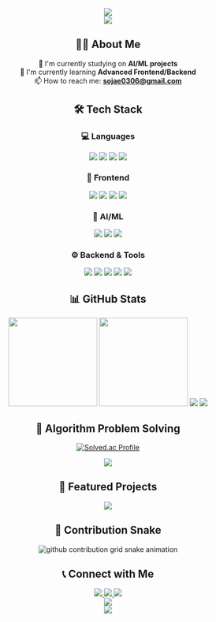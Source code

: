 <!-- Header with animated greeting -->
<div align="center">
    <img src="https://capsule-render.vercel.app/api?type=waving&color=gradient&customColorList=6&height=200&section=header&text=Hello!%20I'm%20Juno&fontSize=50&fontAlignY=35&animation=fadeIn&fontColor=auto&gradient=a7c080,83c092,d3c6aa"/>
</div>

<!-- Typing animation -->
<div align="center">
    <img src="https://readme-typing-svg.demolab.com?font=Fira+Code&weight=500&size=22&pause=1000&color=a7c080&center=true&vCenter=true&width=600&lines=Full+Stack+Developer+%F0%9F%92%BB;AI+%26+Machine+Learning+Enthusiast+%F0%9F%A4%96;Mobile+App+Developer+%F0%9F%93%B1;Algorithm+Problem+Solver+%F0%9F%A7%A9"/>
</div>

<!-- About Me Section -->
<div align="center">

## 👨‍💻 About Me

🔭 I'm currently studying on **AI/ML projects**  
🌱 I'm currently learning **Advanced Frontend/Backend**\
📫 How to reach me: **sojae0306@gmail.com**  

</div>

<!-- Tech Stack Section -->
<div align="center">

## 🛠️ Tech Stack

### 💻 Languages
<img src="https://img.shields.io/badge/Swift-a7c080?style=for-the-badge&logo=Swift&logoColor=2d353b"/>
<img src="https://img.shields.io/badge/Python-83c092?style=for-the-badge&logo=Python&logoColor=2d353b"/>
<img src="https://img.shields.io/badge/JavaScript-dbbc7f?style=for-the-badge&logo=JavaScript&logoColor=2d353b"/>
<img src="https://img.shields.io/badge/TypeScript-7fbbb3?style=for-the-badge&logo=TypeScript&logoColor=2d353b"/>

### 🎨 Frontend
<img src="https://img.shields.io/badge/React-83c092?style=for-the-badge&logo=React&logoColor=2d353b"/>
<img src="https://img.shields.io/badge/React_Native-83c092?style=for-the-badge&logo=React&logoColor=2d353b"/>
<img src="https://img.shields.io/badge/Next.js-543a48?style=for-the-badge&logo=Next.js&logoColor=d3c6aa"/>
<img src="https://img.shields.io/badge/SwiftUI-a7c080?style=for-the-badge&logo=Swift&logoColor=2d353b"/>

### 🤖 AI/ML
<img src="https://img.shields.io/badge/PyTorch-e67e80?style=for-the-badge&logo=PyTorch&logoColor=2d353b"/>
<img src="https://img.shields.io/badge/TensorFlow-dbbc7f?style=for-the-badge&logo=TensorFlow&logoColor=2d353b"/>
<img src="https://img.shields.io/badge/scikit_learn-a7c080?style=for-the-badge&logo=scikit-learn&logoColor=2d353b"/>

### ⚙️ Backend & Tools
<img src="https://img.shields.io/badge/Firebase-dbbc7f?style=for-the-badge&logo=Firebase&logoColor=2d353b"/>
<img src="https://img.shields.io/badge/Node.js-83c092?style=for-the-badge&logo=Node.js&logoColor=2d353b"/>
<img src="https://img.shields.io/badge/Jenkins-e67e80?style=for-the-badge&logo=Jenkins&logoColor=2d353b"/>
<img src="https://img.shields.io/badge/Docker-7fbbb3?style=for-the-badge&logo=Docker&logoColor=2d353b"/>
<img src="https://img.shields.io/badge/Git-a7c080?style=for-the-badge&logo=Git&logoColor=2d353b"/>

</div>

<!-- GitHub Stats Section -->
<div align="center">

## 📊 GitHub Stats

<img height="180em" src="https://github-readme-stats.vercel.app/api?username=Choi-Juno&show_icons=true&theme=dark&bg_color=2d353b&title_color=a7c080&text_color=d3c6aa&icon_color=83c092&border_color=543a48&include_all_commits=true&count_private=true"/>
<img height="180em" src="https://github-readme-stats.vercel.app/api/top-langs/?username=Choi-Juno&layout=compact&langs_count=8&theme=dark&bg_color=2d353b&title_color=a7c080&text_color=d3c6aa&border_color=543a48"/>

<!-- GitHub Streak -->
<img src="https://streak-stats.demolab.com/?user=Choi-Juno&theme=dark&background=2d353b&ring=a7c080&fire=dbbc7f&currStreakLabel=a7c080&sideLabels=d3c6aa&currStreakNum=d3c6aa&sideNums=d3c6aa&dates=859289&stroke=543a48"/>

<!-- Activity Graph -->
<img src="https://github-readme-activity-graph.cyclic.app/graph?username=Choi-Juno&theme=github-compact&bg_color=2d353b&color=a7c080&line=83c092&point=d3c6aa&area_color=a7c080&area=true&hide_border=true"/>

</div>

<!-- Baekjoon Stats Section -->
<div align="center">

## 🧩 Algorithm Problem Solving

[![Solved.ac Profile](http://mazassumnida.wtf/api/v2/generate_badge?boj=sojae0306)](https://solved.ac/sojae0306/)

<img src="http://mazandi.herokuapp.com/api?handle=sojae0306&theme=warm"/>

</div>

<!-- Projects Section -->
<div align="center">

## 🚀 Featured Projects

<a href="https://github.com/Choi-Juno/Baekjoon">
    <img src="https://github-readme-stats.vercel.app/api/pin/?username=Choi-Juno&repo=Baekjoon&theme=dark&bg_color=2d353b&title_color=a7c080&text_color=d3c6aa&icon_color=83c092&border_color=543a48"/>
</a>

</div>

<!-- Snake Animation -->
<div align="center">

## 🐍 Contribution Snake

<picture>
    <source media="(prefers-color-scheme: dark)" srcset="https://raw.githubusercontent.com/Choi-Juno/Choi-Juno/output/github-contribution-grid-snake-dark.svg"/>
    <source media="(prefers-color-scheme: light)" srcset="https://raw.githubusercontent.com/Choi-Juno/Choi-Juno/output/github-contribution-grid-snake.svg"/>
    <img alt="github contribution grid snake animation" src="https://raw.githubusercontent.com/Choi-Juno/Choi-Juno/output/github-contribution-grid-snake.svg"/>
</picture>

</div>

<!-- Contact Section -->
<div align="center">

## 📞 Connect with Me

<a href="mailto:sojae0306@gmail.com">
    <img src="https://img.shields.io/badge/Email-e67e80?style=for-the-badge&logo=gmail&logoColor=2d353b"/>
</a>
<a href="https://github.com/Choi-Juno">
    <img src="https://img.shields.io/badge/GitHub-543a48?style=for-the-badge&logo=github&logoColor=d3c6aa"/>
</a>
<a href="https://solved.ac/sojae0306">
    <img src="https://img.shields.io/badge/Solved.ac-a7c080?style=for-the-badge&logo=data:image/svg+xml;base64,PHN2ZyB3aWR0aD0iMjQiIGhlaWdodD0iMjQiIHZpZXdCb3g9IjAgMCAyNCAyNCIgZmlsbD0ibm9uZSIgeG1sbnM9Imh0dHA6Ly93d3cudzMub3JnLzIwMDAvc3ZnIj4KPHBhdGggZD0iTTEyIDJMMTMuMDkgOC4yNkwyMCA5TDEzLjA5IDE1Ljc0TDEyIDIyTDEwLjkxIDE1Ljc0TDQgOUwxMC45MSA4LjI2TDEyIDJaIiBmaWxsPSIjMkQzNTNCIi8+Cjwvc3ZnPgo=&logoColor=2d353b"/>
</a>

</div>

<!-- Visitor Counter -->
<div align="center">
    <img src="https://komarev.com/ghpvc/?username=Choi-Juno&style=for-the-badge&color=a7c080&label=Profile+Views"/>
</div>

<!-- Footer -->
<div align="center">
    <img src="https://capsule-render.vercel.app/api?type=waving&color=gradient&customColorList=6&height=100&section=footer&gradient=a7c080,83c092,d3c6aa"/>
</div> 
